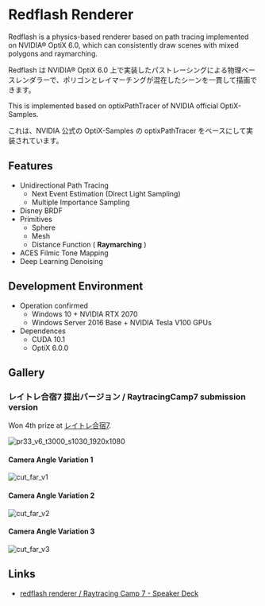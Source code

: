 # Redflash Renderer

Redflash is a physics-based renderer based on path tracing implemented on NVIDIA® OptiX 6.0, which can consistently draw scenes with mixed polygons and raymarching.

Redflash は NVIDIA® OptiX 6.0 上で実装したパストレーシングによる物理ベースレンダラーで、ポリゴンとレイマーチングが混在したシーンを一貫して描画できます。

This is implemented based on optixPathTracer of NVIDIA official OptiX-Samples.

これは、NVIDIA 公式の OptiX-Samples の optixPathTracer をベースにして実装されています。

## Features

- Unidirectional Path Tracing
  - Next Event Estimation (Direct Light Sampling)
  - Multiple Importance Sampling
- Disney BRDF
- Primitives
  - Sphere
  - Mesh
  - Distance Function ( **Raymarching** )
- ACES Filmic Tone Mapping
- Deep Learning Denoising

## Development Environment

- Operation confirmed
  - Windows 10 + NVIDIA RTX 2070
  - Windows Server 2016 Base + NVIDIA Tesla V100 GPUs
- Dependences
  - CUDA 10.1
  - OptiX 6.0.0

## Gallery

### レイトレ合宿7 提出バージョン / RaytracingCamp7 submission version

Won 4th prize at [レイトレ合宿7](https://sites.google.com/site/raytracingcamp7/).

![pr33_v6_t3000_s1030_1920x1080](https://user-images.githubusercontent.com/759115/64941257-1549c080-d8a1-11e9-9cc6-a145bdaed7d8.png)

#### Camera Angle Variation 1
![cut_far_v1](https://user-images.githubusercontent.com/759115/64941285-272b6380-d8a1-11e9-943c-7bf38f5e9538.png)

#### Camera Angle Variation 2

![cut_far_v2](https://user-images.githubusercontent.com/759115/64941286-2a265400-d8a1-11e9-84a4-245cfe70fed1.png)

#### Camera Angle Variation 3

![cut_far_v3](https://user-images.githubusercontent.com/759115/64941288-2b578100-d8a1-11e9-9494-8395a5310c6f.png)

## Links

- [redflash renderer / Raytracing Camp 7 - Speaker Deck](https://speakerdeck.com/gam0022/raytracing-camp-7)
